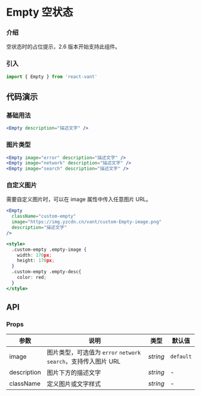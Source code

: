 # Empty 空状态

### 介绍

空状态时的占位提示，2.6 版本开始支持此组件。

### 引入

```js
import { Empty } from 'react-vant'
```

## 代码演示

### 基础用法

```jsx
<Empty description="描述文字" />
```

### 图片类型

```jsx
<Empty image="error" description="描述文字" />
<Empty image="network" description="描述文字" />
<Empty image="search" description="描述文字" />
```

### 自定义图片

需要自定义图片时，可以在 image 属性中传入任意图片 URL。

```jsx
<Empty
  className="custom-empty"
  image="https://img.yzcdn.cn/vant/custom-Empty-image.png"
  description="描述文字"
/>

<style>
  .custom-empty .empty-image {
    width: 170px;
    height: 170px;
  }
  .custom-empty .empty-desc{
    color: red;
  }
</style>
```

## API

### Props

| 参数 | 说明 | 类型 | 默认值 |
| --- | --- | --- | --- |
| image | 图片类型，可选值为 `error` `network` `search`，支持传入图片 URL | _string_ | `default` |
| description | 图片下方的描述文字 | _string_ | - |
| className | 定义图片或文字样式 | _string_ | - |
